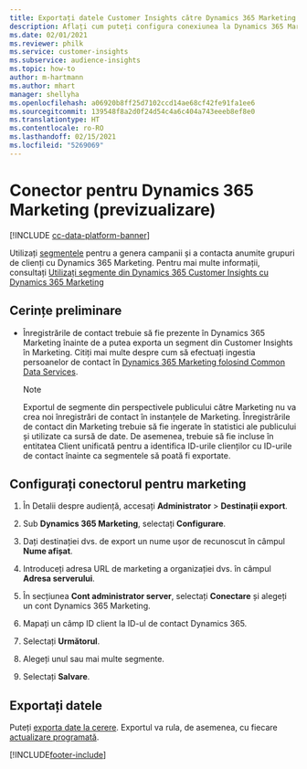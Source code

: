 ```yaml
---
title: Exportați datele Customer Insights către Dynamics 365 Marketing
description: Aflați cum puteți configura conexiunea la Dynamics 365 Marketing.
ms.date: 02/01/2021
ms.reviewer: philk
ms.service: customer-insights
ms.subservice: audience-insights
ms.topic: how-to
author: m-hartmann
ms.author: mhart
manager: shellyha
ms.openlocfilehash: a06920b8ff25d7102ccd14ae68cf42fe91fa1ee6
ms.sourcegitcommit: 139548f8a2d0f24d54c4a6c404a743eeeb8ef8e0
ms.translationtype: HT
ms.contentlocale: ro-RO
ms.lasthandoff: 02/15/2021
ms.locfileid: "5269069"
---
```

# <a name="connector-for-dynamics-365-marketing-preview"></a>Conector pentru Dynamics 365 Marketing (previzualizare)

[!INCLUDE [cc-data-platform-banner](../includes/cc-data-platform-banner.md)]

Utilizați [segmentele](segments.md) pentru a genera campanii și a contacta anumite grupuri de clienți cu Dynamics 365 Marketing. Pentru mai multe informații, consultați [Utilizați segmente din Dynamics 365 Customer Insights cu Dynamics 365 Marketing](https://docs.microsoft.com/dynamics365/marketing/customer-insights-segments)

## <a name="prerequisite"></a>Cerințe preliminare

- Înregistrările de contact trebuie să fie prezente în Dynamics 365 Marketing înainte de a putea exporta un segment din Customer Insights în Marketing. Citiți mai multe despre cum să efectuați ingestia persoanelor de contact în [Dynamics 365 Marketing folosind Common Data Services](connect-power-query.md).

  > [!NOTE]
  > Exportul de segmente din perspectivele publicului către Marketing nu va crea noi înregistrări de contact în instanțele de Marketing. Înregistrările de contact din Marketing trebuie să fie ingerate în statistici ale publicului și utilizate ca sursă de date. De asemenea, trebuie să fie incluse în entitatea Client unificată pentru a identifica ID-urile clienților cu ID-urile de contact înainte ca segmentele să poată fi exportate.

## <a name="configure-the-connector-for-marketing"></a>Configurați conectorul pentru marketing

1. În Detalii despre audiență, accesați **Administrator** > **Destinații export**.

1. Sub **Dynamics 365 Marketing**, selectați **Configurare**.

1. Dați destinației dvs. de export un nume ușor de recunoscut în câmpul **Nume afișat**.

1. Introduceți adresa URL de marketing a organizației dvs. în câmpul **Adresa serverului**.

1. În secțiunea **Cont administrator server**, selectați **Conectare** și alegeți un cont Dynamics 365 Marketing.

1. Mapați un câmp ID client la ID-ul de contact Dynamics 365.

1. Selectați **Următorul**.

1. Alegeți unul sau mai multe segmente.

1. Selectați **Salvare**.

## <a name="export-the-data"></a>Exportați datele

Puteți [exporta date la cerere](export-destinations.md). Exportul va rula, de asemenea, cu fiecare [actualizare programată](system.md#schedule-tab).


[!INCLUDE[footer-include](../includes/footer-banner.md)]